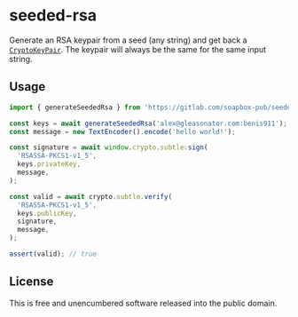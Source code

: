 # seeded-rsa

Generate an RSA keypair from a seed (any string) and get back a [`CryptoKeyPair`](https://developer.mozilla.org/en-US/docs/Web/API/CryptoKeyPair). The keypair will always be the same for the same input string.

## Usage

```ts
import { generateSeededRsa } from 'https://gitlab.com/soapbox-pub/seeded-rsa/-/raw/v1.0.0/mod.ts';

const keys = await generateSeededRsa('alex@gleasonator.com:benis911');
const message = new TextEncoder().encode('hello world!');

const signature = await window.crypto.subtle.sign(
  'RSASSA-PKCS1-v1_5',
  keys.privateKey,
  message,
);

const valid = await crypto.subtle.verify(
  'RSASSA-PKCS1-v1_5',
  keys.publicKey,
  signature,
  message,
);

assert(valid); // true
```

## License

This is free and unencumbered software released into the public domain.
